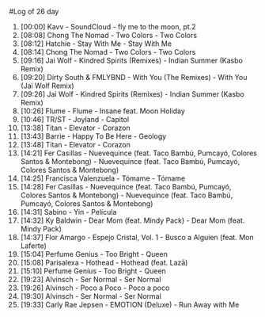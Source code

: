 #Log of 26 day

1. [00:00] Kavv - SoundCloud - fly me to the moon, pt.2
1. [08:08] Chong The Nomad - Two Colors - Two Colors
1. [08:12] Hatchie - Stay With Me - Stay With Me
1. [08:14] Chong The Nomad - Two Colors - Two Colors
1. [09:16] Jai Wolf - Kindred Spirits (Remixes) - Indian Summer (Kasbo Remix)
1. [09:20] Dirty South & FMLYBND - With You (The Remixes) - With You (Jai Wolf Remix)
1. [09:26] Jai Wolf - Kindred Spirits (Remixes) - Indian Summer (Kasbo Remix)
1. [10:26] Flume - Flume - Insane feat. Moon Holiday
1. [10:46] TR/ST - Joyland - Capitol
1. [13:38] Titan - Elevator - Corazon
1. [13:43] Barrie - Happy To Be Here - Geology
1. [13:48] Titan - Elevator - Corazon
1. [14:21] Fer Casillas - Nuevequince (feat. Taco Bambú, Pumcayó, Colores Santos & Montebong) - Nuevequince (feat. Taco Bambú, Pumcayó, Colores Santos & Montebong)
1. [14:25] Francisca Valenzuela - Tómame - Tómame
1. [14:28] Fer Casillas - Nuevequince (feat. Taco Bambú, Pumcayó, Colores Santos & Montebong) - Nuevequince (feat. Taco Bambú, Pumcayó, Colores Santos & Montebong)
1. [14:31] Sabino - Yin - Película
1. [14:32] Ky Baldwin - Dear Mom (feat. Mindy Pack) - Dear Mom (feat. Mindy Pack)
1. [14:37] Flor Amargo - Espejo Cristal, Vol. 1 - Busco a Alguien (feat. Mon Laferte)
1. [15:04] Perfume Genius - Too Bright - Queen
1. [15:08] Parisalexa - Hothead - Hothead (feat. Lazā)
1. [15:10] Perfume Genius - Too Bright - Queen
1. [19:23] Alvinsch - Ser Normal - Ser Normal
1. [19:26] Alvinsch - Poco a Poco - Poco a poco
1. [19:30] Alvinsch - Ser Normal - Ser Normal
1. [19:33] Carly Rae Jepsen - EMOTION (Deluxe) - Run Away with Me
